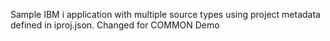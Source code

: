 Sample IBM i application with multiple source types using project metadata defined in iproj.json.
Changed for COMMON Demo